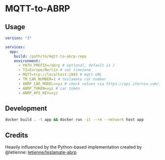 # MQTT-to-ABRP

## Usage

```yml
version: "3"

services:
  app:
    build: /path/to/mqtt-to-abrp-repo
    environment:
      - PATH_PREFIX=/abrp # optional, default is /
      - TZ=Europe/Berlin # set timezone
      - MQTT=tcp://localhost:1883 # mqtt URL
      - TM_CAR_NUMBER=1 # teslamate car number
      - ABRP_CAR_MODEL=xyz # check values via https://api.iternio.com/1/tlm/get_carmodels_list
      - ABRP_TOKEN=xyz # car token
      - ABRP_API_KEY=xyz
```

## Development

```sh
docker build . -t app && docker run -it --rm --network host app
```

## Credits

Heavily influenced by the Python-based implementation created by @letienne: [letienne/teslamate-abrp](https://github.com/letienne/teslamate-abrp)
